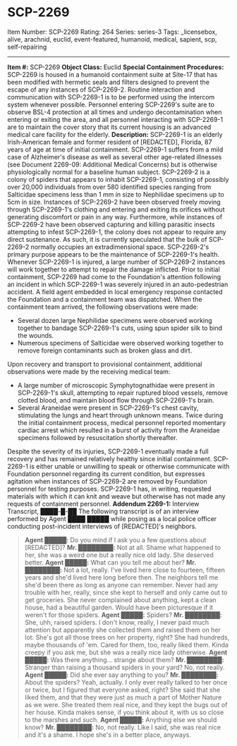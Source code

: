# SCP-2269
Item Number: SCP-2269
Rating: 264
Series: series-3
Tags: _licensebox, alive, arachnid, euclid, event-featured, humanoid, medical, sapient, scp, self-repairing

---

**Item #:** SCP-2269
**Object Class:** Euclid
**Special Containment Procedures:** SCP-2269 is housed in a humanoid containment suite at Site-17 that has been modified with hermetic seals and filters designed to prevent the escape of any instances of SCP-2269-2.
Routine interaction and communication with SCP-2269-1 is to be performed using the intercom system whenever possible. Personnel entering SCP-2269's suite are to observe BSL-4 protection at all times and undergo decontamination when entering or exiting the area, and all personnel interacting with SCP-2269-1 are to maintain the cover story that its current housing is an advanced medical care facility for the elderly.
**Description:** SCP-2269-1 is an elderly Irish-American female and former resident of [REDACTED], Florida, 87 years of age at time of initial containment. SCP-2269-1 suffers from a mild case of Alzheimer's disease as well as several other age-related illnesses (see Document 2269-09: Additional Medical Concerns) but is otherwise physiologically normal for a baseline human subject.
SCP-2269-2 is a colony of spiders that appears to inhabit SCP-2269-1, consisting of possibly over 20,000 individuals from over 580 identified species ranging from Salticidae specimens less than 1 mm in size to Nephilidae specimens up to 5cm in size. Instances of SCP-2269-2 have been observed freely moving through SCP-2269-1's clothing and entering and exiting its orifices without generating discomfort or pain in any way. Furthermore, while instances of SCP-2269-2 have been observed capturing and killing parasitic insects attempting to infest SCP-2269-1, the colony does not appear to require any direct sustenance. As such, it is currently speculated that the bulk of SCP-2269-2 normally occupies an extradimensional space.
SCP-2269-2's primary purpose appears to be the maintenance of SCP-2269-1's health. Whenever SCP-2269-1 is injured, a large number of SCP-2269-2 instances will work together to attempt to repair the damage inflicted. Prior to initial containment, SCP-2269 had come to the Foundation's attention following an incident in which SCP-2269-1 was severely injured in an auto-pedestrian accident. A field agent embedded in local emergency response contacted the Foundation and a containment team was dispatched. When the containment team arrived, the following observations were made:
  * Several dozen large Nephilidae specimens were observed working together to bandage SCP-2269-1's cuts, using spun spider silk to bind the wounds.
  * Numerous specimens of Salticidae were observed working together to remove foreign contaminants such as broken glass and dirt.

Upon recovery and transport to provisional containment, additional observations were made by the receiving medical team:
  * A large number of microscopic Symphytognathidae were present in SCP-2269-1's skull, attempting to repair ruptured blood vessels, remove clotted blood, and maintain blood flow through SCP-2269-1's brain.
  * Several Araneidae were present in SCP-2269-1's chest cavity, stimulating the lungs and heart through unknown means. Twice during the initial containment process, medical personnel reported momentary cardiac arrest which resulted in a burst of activity from the Araneidae specimens followed by resuscitation shortly thereafter.

Despite the severity of its injuries, SCP-2269-1 eventually made a full recovery and has remained relatively healthy since initial containment. SCP-2269-1 is either unable or unwilling to speak or otherwise communicate with Foundation personnel regarding its current condition, but expresses agitation when instances of SCP-2269-2 are removed by Foundation personnel for testing purposes. SCP-2269-1 has, in writing, requested materials with which it can knit and weave but otherwise has not made any requests of containment personnel.
**Addendum 2269-1:** Interview Transcript, ████-█-██
The following transcript is of an interview performed by Agent ████ █████ while posing as a local police officer conducting post-incident interviews of [REDACTED]'s neighbors.
> **Agent █████:** Do you mind if I ask you a few questions about [REDACTED]?
> **Mr. ████████:** Not at all. Shame what happened to her, she was a weird one but a really nice old lady. She deserved better.
> **Agent █████:** What can you tell me about her?
> **Mr. ████████:** Not a lot, really. I've lived here close to fourteen, fifteen years and she'd lived here long before then. The neighbors tell me she'd been there as long as anyone can remember. Never had any trouble with her, really, since she kept to herself and only came out to get groceries. She never complained about anything, kept a clean house, had a beautiful garden. Would have been picturesque if it weren't for those spiders.
> **Agent █████:** Spiders?
> **Mr. ████████:** She, uhh, raised spiders. I don't know, really, I never paid much attention but apparently she collected them and raised them on her lot. She's got all those trees on her property, right? She had hundreds, maybe thousands of 'em. Cared for them, too, really liked them. Kinda creepy if you ask me, but she was a really nice lady otherwise.
> **Agent █████:** Was there anything… strange about them?
> **Mr. ████████:** Stranger than raising a thousand spiders in your yard? No, not really.
> **Agent █████:** Did she ever say anything to you?
> **Mr. ████████:** About the spiders? Yeah, actually. I only ever really talked to her once or twice, but I figured that everyone asked, right? She said that she liked them, and that they were just as much a part of Mother Nature as we were. She treated them real nice, and they kept the bugs out of her house. Kinda makes sense, if you think about it, with us so close to the marshes and such.
> **Agent █████:** Anything else we should know?
> **Mr. ████████:** No, not really. Like I said, she was real nice and it's a shame. I hope she's in a better place, anyways.